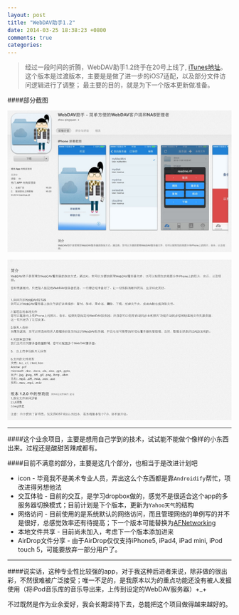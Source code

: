 ```yaml
---
layout: post
title: "WebDAV助手1.2"
date: 2014-03-25 18:38:23 +0800
comments: true
categories: 
---
```

>经过一段时间的折腾，WebDAV助手1.2终于在20号上线了, [iTunes地址](https://itunes.apple.com/cn/app/webdav-zhu-shou-jian-dan-fang/id659323471?mt=8)。 这个版本是过渡版本，主要是是做了进一步的iOS7适配，以及部分文件访问逻辑进行了调整； 最主要的目的，就是为下一个版本更新做准备。<!--more-->


####部分截图

![summary](/images/2014-03-25-01.png)

![update](/images/2014-03-25-02.png)


----------------


####这个业余项目，主要是想用自己学到的技术，试试能不能做个像样的小东西出来。过程还是酸甜苦辣咸都有。


####目前不满意的部分，主要是这几个部分，也相当于是改进计划吧
* icon -  毕竟我不是美术专业人员，弄出这么个东西都是靠`Androidify`帮忙，项改进得另想他法
* 交互体验  -  目前的交互，是学习dropbox做的，感觉不是很适合这个app的多服务器切换模式；目前计划是下个版本，更新为`Yahoo天气`的结构
* 网络访问 - 目前使用的是系统默认的网络访问，而且管理网络的单例写的并不是很好，总感觉效率还有待提高；下一个版本可能替换为[AFNetworking](https://github.com/AFNetworking/AFNetworking)
* 本地文件共享 - 目前尚未加入，考虑下一个版本添加进来
* AirDrop文件分享 - 由于AirDrop仅仅支持iPhone5, iPad4, iPad mini, iPod touch 5，可能要放弃一部分用户了。

----------

####说实话，这种专业性比较强的app，对于我这种后进者来说，除非做的很出彩，不然很难被广泛接受；唯一不足的，是我原本以为的重点功能还没有被人发掘使用（将iPod音乐库的音乐导出来，上传到设定的WebDAV服务器）+_+ 


不过既然是作为业余爱好，我会长期坚持下去，总能把这个项目做得越来越好的。



